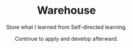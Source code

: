 <div align="center">
  
# Warehouse
Store what I learned from Self-directed learning.

Continue to apply and develop afterward.

</div>
